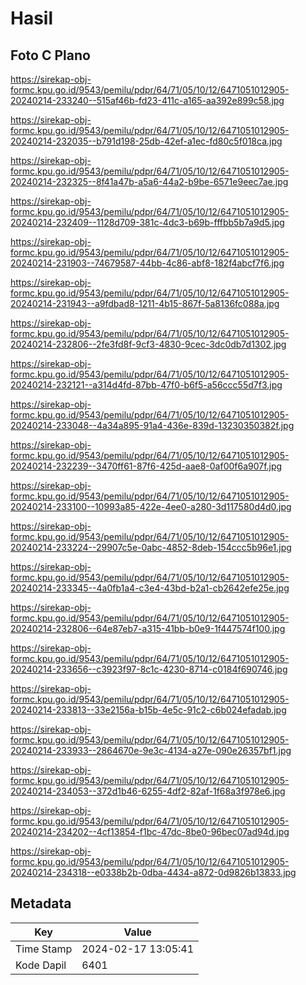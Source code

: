 # Hasil

## Foto C Plano

https://sirekap-obj-formc.kpu.go.id/9543/pemilu/pdpr/64/71/05/10/12/6471051012905-20240214-233240--515af46b-fd23-411c-a165-aa392e899c58.jpg

https://sirekap-obj-formc.kpu.go.id/9543/pemilu/pdpr/64/71/05/10/12/6471051012905-20240214-232035--b791d198-25db-42ef-a1ec-fd80c5f018ca.jpg

https://sirekap-obj-formc.kpu.go.id/9543/pemilu/pdpr/64/71/05/10/12/6471051012905-20240214-232325--8f41a47b-a5a6-44a2-b9be-6571e9eec7ae.jpg

https://sirekap-obj-formc.kpu.go.id/9543/pemilu/pdpr/64/71/05/10/12/6471051012905-20240214-232409--1128d709-381c-4dc3-b69b-fffbb5b7a9d5.jpg

https://sirekap-obj-formc.kpu.go.id/9543/pemilu/pdpr/64/71/05/10/12/6471051012905-20240214-231903--74679587-44bb-4c86-abf8-182f4abcf7f6.jpg

https://sirekap-obj-formc.kpu.go.id/9543/pemilu/pdpr/64/71/05/10/12/6471051012905-20240214-231943--a9fdbad8-1211-4b15-867f-5a8136fc088a.jpg

https://sirekap-obj-formc.kpu.go.id/9543/pemilu/pdpr/64/71/05/10/12/6471051012905-20240214-232806--2fe3fd8f-9cf3-4830-9cec-3dc0db7d1302.jpg

https://sirekap-obj-formc.kpu.go.id/9543/pemilu/pdpr/64/71/05/10/12/6471051012905-20240214-232121--a314d4fd-87bb-47f0-b6f5-a56ccc55d7f3.jpg

https://sirekap-obj-formc.kpu.go.id/9543/pemilu/pdpr/64/71/05/10/12/6471051012905-20240214-233048--4a34a895-91a4-436e-839d-13230350382f.jpg

https://sirekap-obj-formc.kpu.go.id/9543/pemilu/pdpr/64/71/05/10/12/6471051012905-20240214-232239--3470ff61-87f6-425d-aae8-0af00f6a907f.jpg

https://sirekap-obj-formc.kpu.go.id/9543/pemilu/pdpr/64/71/05/10/12/6471051012905-20240214-233100--10993a85-422e-4ee0-a280-3d117580d4d0.jpg

https://sirekap-obj-formc.kpu.go.id/9543/pemilu/pdpr/64/71/05/10/12/6471051012905-20240214-233224--29907c5e-0abc-4852-8deb-154ccc5b96e1.jpg

https://sirekap-obj-formc.kpu.go.id/9543/pemilu/pdpr/64/71/05/10/12/6471051012905-20240214-233345--4a0fb1a4-c3e4-43bd-b2a1-cb2642efe25e.jpg

https://sirekap-obj-formc.kpu.go.id/9543/pemilu/pdpr/64/71/05/10/12/6471051012905-20240214-232806--64e87eb7-a315-41bb-b0e9-1f447574f100.jpg

https://sirekap-obj-formc.kpu.go.id/9543/pemilu/pdpr/64/71/05/10/12/6471051012905-20240214-233656--c3923f97-8c1c-4230-8714-c0184f690746.jpg

https://sirekap-obj-formc.kpu.go.id/9543/pemilu/pdpr/64/71/05/10/12/6471051012905-20240214-233813--33e2156a-b15b-4e5c-91c2-c6b024efadab.jpg

https://sirekap-obj-formc.kpu.go.id/9543/pemilu/pdpr/64/71/05/10/12/6471051012905-20240214-233933--2864670e-9e3c-4134-a27e-090e26357bf1.jpg

https://sirekap-obj-formc.kpu.go.id/9543/pemilu/pdpr/64/71/05/10/12/6471051012905-20240214-234053--372d1b46-6255-4df2-82af-1f68a3f978e6.jpg

https://sirekap-obj-formc.kpu.go.id/9543/pemilu/pdpr/64/71/05/10/12/6471051012905-20240214-234202--4cf13854-f1bc-47dc-8be0-96bec07ad94d.jpg

https://sirekap-obj-formc.kpu.go.id/9543/pemilu/pdpr/64/71/05/10/12/6471051012905-20240214-234318--e0338b2b-0dba-4434-a872-0d9826b13833.jpg


## Metadata

| Key        | Value               |
| ---------- | ------------------- |
| Time Stamp | 2024-02-17 13:05:41 |
| Kode Dapil | 6401                |



